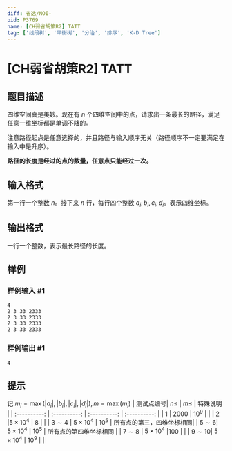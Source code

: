 ```yaml
---
diff: 省选/NOI-
pid: P3769
name: [CH弱省胡策R2] TATT
tag: ['线段树', '平衡树', '分治', '排序', 'K-D Tree']
---
```

# [CH弱省胡策R2] TATT
## 题目描述

四维空间真是美妙。现在有 $n$ 个四维空间中的点，请求出一条最长的路径，满足任意一维坐标都是单调不降的。

注意路径起点是任意选择的，并且路径与输入顺序无关（路径顺序不一定要满足在输入中是升序）。

**路径的长度是经过的点的数量，任意点只能经过一次。**
## 输入格式

第一行一个整数 $n$。接下来 $n$ 行，每行四个整数 $a_i,b_i,c_i,d_i$。表示四维坐标。
## 输出格式

一行一个整数，表示最长路径的长度。
## 样例

### 样例输入 #1
```
4
2 3 33 2333
2 3 33 2333
2 3 33 2333
2 3 33 2333

```
### 样例输出 #1
```
4

```
## 提示

记 $m_i=\max(|a_i|,|b_i|,|c_i|,|d_i|),m=\max(m_i)$
|  测试点编号| $n\le$ | $m\le$ | 特殊说明 |
| :----------: | :----------: | :----------: | :----------: |
| $1$ | $2000$ | $10^9$ |  |
| $2$ |$5\times 10^4$  | $8$ |  |
| $3\sim 4$ | $5\times 10^4$ | $10^5$ |  所有点的第三，四维坐标相同|
| $5\sim 6$| $5\times 10^4$ | $10^5$ |  所有点的第四维坐标相同 |
| $7\sim 8$ | $5\times 10^4$ |$100$  |  |
|  $9\sim 10$| $5\times 10^4$ | $10^9$ |  |
